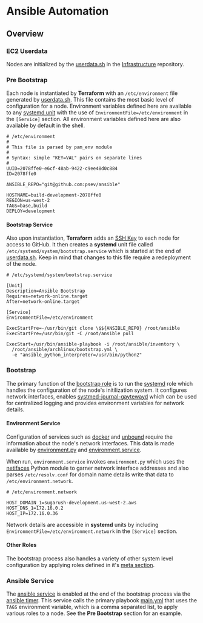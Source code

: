 # Ansible Automation

## Overview

### EC2 Userdata

Nodes are initialized by the [userdata.sh](https://github.com/psev/terraform/blob/master/scripts/userdata.sh) in the [Infrastructure](https://github.com/psev/terraform) repository.

### Pre Bootstrap

Each node is instantiated by **Terraform** with an `/etc/environment` file generated by [userdata.sh](https://github.com/psev/terraform/blob/master/scripts/userdata.sh). This file contains the most basic level of configuration for a node. Environment variables defined here are available to any [systemd unit](https://www.freedesktop.org/software/systemd/man/systemd.unit.html) with the use of `EnvironmentFile=/etc/environment` in the `[Service]` section. All environment variables defined here are also available by default in the shell.

```
# /etc/environment
#
# This file is parsed by pam_env module
#
# Syntax: simple "KEY=VAL" pairs on separate lines
#
UUID=2078ffe0-e6cf-48ab-9422-c9ee48d0c884
ID=2078ffe0

ANSIBLE_REPO="git@github.com:psev/ansible"

HOSTNAME=build-development-2078ffe0
REGION=us-west-2
TAGS=base,build
DEPLOY=development
```

#### Bootstrap Service

Also upon instantiation, **Terraform** adds an [SSH Key](https://github.com/psev/terraform/blob/master/scripts/github.key) to each node for access to GitHub. It then creates a **systemd** unit file called `/etc/systemd/system/bootstrap.service` which is started at the end of [userdata.sh](https://github.com/psev/terraform/blob/master/scripts/userdata.sh). Keep in mind that changes to this file require a redeployment of the node.

```
# /etc/systemd/system/bootstrap.service

[Unit]
Description=Ansible Bootstrap
Requires=network-online.target
After=network-online.target

[Service]
EnvironmentFile=/etc/environment

ExecStartPre=-/usr/bin/git clone \$${ANSIBLE_REPO} /root/ansible
ExecStartPre=/usr/bin/git -C /root/ansible pull

ExecStart=/usr/bin/ansible-playbook -i /root/ansible/inventory \
  /root/ansible/archlinux/bootstrap.yml \
  -e "ansible_python_interpreter=/usr/bin/python2"
```

### Bootstrap

The primary function of the [bootstrap role](https://github.com/psev/ansible/tree/master/archlinux/roles/bootstrap) is to run the [systemd](https://github.com/psev/ansible/tree/master/archlinux/roles/systemd) role which handles the configuration of the node's initilization system. It configures network interfaces, enables [systmed-journal-gaytewayd](https://github.com/psev/ansible/tree/master/archlinux/roles/systemd/files/system/systemd-journal-gatewayd.socket.d) which can be used for centralized logging and provides environment variables for network details.

#### Environment Service

Configuration of services such as [docker](https://github.com/psev/ansible/tree/master/archlinux/roles/docker) and [unbound](https://github.com/psev/ansible/tree/master/archlinux/roles/unbound) require the information about the node's network interfaces. This data is made available by [environment.py](https://github.com/psev/ansible/blob/master/archlinux/roles/systemd/files/environment.py) and [environment.service](https://github.com/psev/ansible/blob/master/archlinux/roles/systemd/files/system/environment.service).

When run, `environment.service` invokes `environment.py` which uses the [netifaces](https://pypi.python.org/pypi/netifaces) Python module to garner network interface addresses and also parses `/etc/resolv.conf` for domain name details write that data to `/etc/environment.network`.

```
# /etc/environment.network

HOST_DOMAIN_1=sugarush-development.us-west-2.aws
HOST_DNS_1=172.16.0.2
HOST_IP=172.16.0.36
```

Network details are accessible in **systemd** units by including `EnvironmentFile=/etc/environment.network` in the `[Service]` section.

#### Other Roles

The bootstrap process also handles a variety of other system level configuration by applying roles defined in it's [meta section](https://github.com/psev/ansible/blob/master/archlinux/roles/bootstrap/meta/main.yml).

### Ansible Service

The [ansible service](https://github.com/psev/ansible/blob/master/archlinux/main.yml) is enabled at the end of the bootstrap process via the [ansible timer](https://github.com/psev/ansible/blob/master/archlinux/roles/systemd/files/system/ansible.timer). This service calls the primary playbook [main.yml](https://github.com/psev/ansible/blob/master/archlinux/main.yml) that uses the `TAGS` environment variable, which is a comma separated list, to apply various roles to a node. See the **Pre Bootstrap** section for an example.
